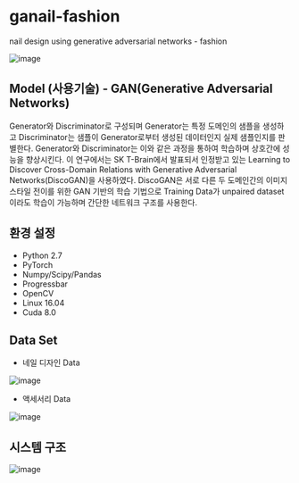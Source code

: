 # ganail-fashion
nail design using generative adversarial networks - fashion

![image](https://user-images.githubusercontent.com/53864655/71340062-ebd3bb80-2598-11ea-86f3-f633500d8b41.png)

## Model (사용기술) - GAN(Generative Adversarial Networks)
Generator와 Discriminator로 구성되며 Generator는 특정 도메인의 샘플을 생성하고 Discriminator는 샘플이 Generator로부터 생성된 데이터인지 실제 샘플인지를 판별한다. Generator와 Discriminator는 이와 같은 과정을 통하여 학습하며 상호간에 성능을 향상시킨다. 
이 연구에서는 SK T-Brain에서 발표되서 인정받고 있는 Learning to Discover Cross-Domain Relations with Generative Adversarial Networks(DiscoGAN)을 사용하였다. DiscoGAN은 서로 다른 두 도메인간의 이미지 스타일 전이를 위한 GAN 기반의 학습 기법으로 Training Data가 unpaired dataset이라도 학습이 가능하며 간단한 네트워크 구조를 사용한다. 

## 환경 설정
* Python 2.7
* PyTorch
* Numpy/Scipy/Pandas
* Progressbar
* OpenCV
* Linux 16.04
* Cuda 8.0

## Data Set
* 네일 디자인 Data

![image](https://user-images.githubusercontent.com/53864655/71340605-add79700-259a-11ea-8d6d-6c8bf3ce5973.png)
* 액세서리 Data

![image](https://user-images.githubusercontent.com/53864655/71340653-db244500-259a-11ea-89b1-2d7f772e3539.png)

## 시스템 구조
![image](https://user-images.githubusercontent.com/53864655/71340915-a06edc80-259b-11ea-85b2-f72aa106ffaf.png)

